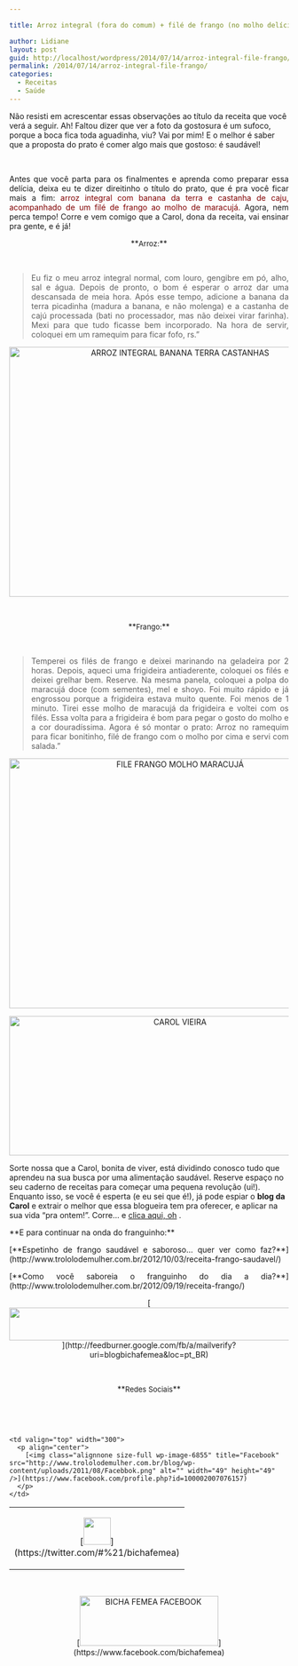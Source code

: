 ```yaml
---

title: Arroz integral (fora do comum) + filé de frango (no molho delícia!).

author: Lidiane
layout: post
guid: http://localhost/wordpress/2014/07/14/arroz-integral-file-frango/
permalink: /2014/07/14/arroz-integral-file-frango/
categories:
  - Receitas
  - Saúde
---
```

Não resisti em acrescentar essas observações ao título da receita que você verá a seguir. Ah! Faltou dizer que ver a foto da gostosura é um sufoco, porque a boca fica toda aguadinha, viu? Vai por mim! E o melhor é saber que a proposta do prato é comer algo mais que gostoso: é saudável!

&nbsp;

<p align="justify">
  Antes que você parta para os finalmentes e aprenda como preparar essa delícia, deixa eu te dizer direitinho o título do prato, que é pra você ficar mais a fim: <span style="color: #800000;">arroz integral com banana da terra e castanha de caju, acompanhado de um filé de frango ao molho de maracujá.</span> Agora, nem perca tempo! Corre e vem comigo que a Carol, dona da receita, vai ensinar pra gente, e é já!
</p>

<!--more-->

<p align="center">
  **<span style="font-size: small;">Arroz:</span>**
</p>

&nbsp;

> <p align="justify">
>   Eu fiz o meu arroz integral normal, com louro, gengibre em pó, alho, sal e água. Depois de pronto, o bom é esperar o arroz dar uma descansada de meia hora. Após esse tempo, adicione a banana da terra picadinha (madura a banana, e não molenga) e a castanha de cajú processada (bati no processador, mas não deixei virar farinha). Mexi para que tudo ficasse bem incorporado. Na hora de servir, coloquei em um ramequim para ficar fofo, rs.”
> </p>

<p style="text-align: center;" align="justify">
  <a href="http://www.trololodemulher.com.br/blog/wp-content/uploads/2014/07/ARROZ-INTEGRAL-BANANA-TERRA-CASTANHAS.jpg"><img class="alignnone size-full wp-image-10203" src="http://www.trololodemulher.com.br/blog/wp-content/uploads/2014/07/ARROZ-INTEGRAL-BANANA-TERRA-CASTANHAS.jpg" alt="ARROZ INTEGRAL BANANA TERRA CASTANHAS" width="600" height="450" /></a>
</p>

&nbsp;

<p align="center">
  **<span style="font-size: small;">Frango:</span>**
</p>

&nbsp;

> <p align="justify">
>   Temperei os filés de frango e deixei marinando na geladeira por 2 horas. Depois, aqueci uma frigideira antiaderente, coloquei os filés e deixei grelhar bem. Reserve. Na mesma panela, coloquei a polpa do maracujá doce (com sementes), mel e shoyo. Foi muito rápido e já engrossou porque a frigideira estava muito quente. Foi menos de 1 minuto. Tirei esse molho de maracujá da frigideira e voltei com os filés. Essa volta para a frigideira é bom para pegar o gosto do molho e a cor douradíssima. Agora é só montar o prato: Arroz no ramequim para ficar bonitinho, filé de frango com o molho por cima e servi com salada.”
> </p>

<p align="center">
  <a href="http://www.trololodemulher.com.br/blog/wp-content/uploads/2014/07/FILE-FRANGO-MOLHO-MARACUJÁ.jpg"><img class="alignnone size-full wp-image-10205" src="http://www.trololodemulher.com.br/blog/wp-content/uploads/2014/07/FILE-FRANGO-MOLHO-MARACUJÁ.jpg" alt="FILE FRANGO MOLHO MARACUJÁ" width="600" height="450" /></a>
</p>

<p align="center">
  <a href="http://www.trololodemulher.com.br/blog/wp-content/uploads/2014/07/CAROL-VIEIRA.png"><img class="alignnone size-full wp-image-10204" src="http://www.trololodemulher.com.br/blog/wp-content/uploads/2014/07/CAROL-VIEIRA.png" alt="CAROL VIEIRA" width="600" height="251" /></a>
</p>

Sorte nossa que a Carol, bonita de viver, está dividindo conosco tudo que aprendeu na sua busca por uma alimentação saudável. Reserve espaço no seu caderno de receitas para começar uma pequena revolução (ui!). Enquanto isso, se você é esperta (e eu sei que é!), já pode espiar o **blog da Carol** e extrair o melhor que essa blogueira tem pra oferecer, e aplicar na sua vida “pra ontem!”. Corre… e [clica aqui, oh](http://mundocarolvieira.blogspot.com.br/) .

<p align="justify">
  **E para continuar na onda do franguinho:**
</p>

<p align="justify">
  [**Espetinho de frango saudável e saboroso… quer ver como faz?**](http://www.trololodemulher.com.br/2012/10/03/receita-frango-saudavel/) 
</p>

<p align="justify">
  [**Como você saboreia o franguinho do dia a dia?**](http://www.trololodemulher.com.br/2012/09/19/receita-frango/) 
</p>

<p align="center">
  [<img class="alignnone size-full wp-image-8451" title="Assine o Bicha Fêmea grátis!" src="http://www.trololodemulher.com.br/blog/wp-content/uploads/2012/01/rodapé.png" alt="" width="600" height="59" />](http://feedburner.google.com/fb/a/mailverify?uri=blogbichafemea&loc=pt_BR) 
</p>

&nbsp;

<p align="center">
  **<span style="font-size: small;">Redes Sociais</span>**
</p>

&nbsp;

&nbsp;

<table border="0" width="600" cellspacing="0" cellpadding="2">
  <tr>
    <td valign="top" width="300">
      <p align="center">
        [<img class="alignnone size-full wp-image-6857" title="Twitter" src="http://www.trololodemulher.com.br/blog/wp-content/uploads/2011/08/Twitter.png" alt="" width="49" height="49" />](https://twitter.com/#%21/bichafemea) 
      </p>
    </td>
    
    <td valign="top" width="300">
      <p align="center">
        [<img class="alignnone size-full wp-image-6855" title="Facebook" src="http://www.trololodemulher.com.br/blog/wp-content/uploads/2011/08/Facebbok.png" alt="" width="49" height="49" />](https://www.facebook.com/profile.php?id=100002007076157) 
      </p>
    </td>
  </tr>
</table>

&nbsp;

<p style="text-align: center;">
  [<img class="alignnone size-full wp-image-9849" src="http://www.trololodemulher.com.br/blog/wp-content/uploads/2014/01/BICHA-FEMEA-FACEBOOK1.png" alt="BICHA FEMEA FACEBOOK" width="250" height="90" />](https://www.facebook.com/bichafemea) 
</p>